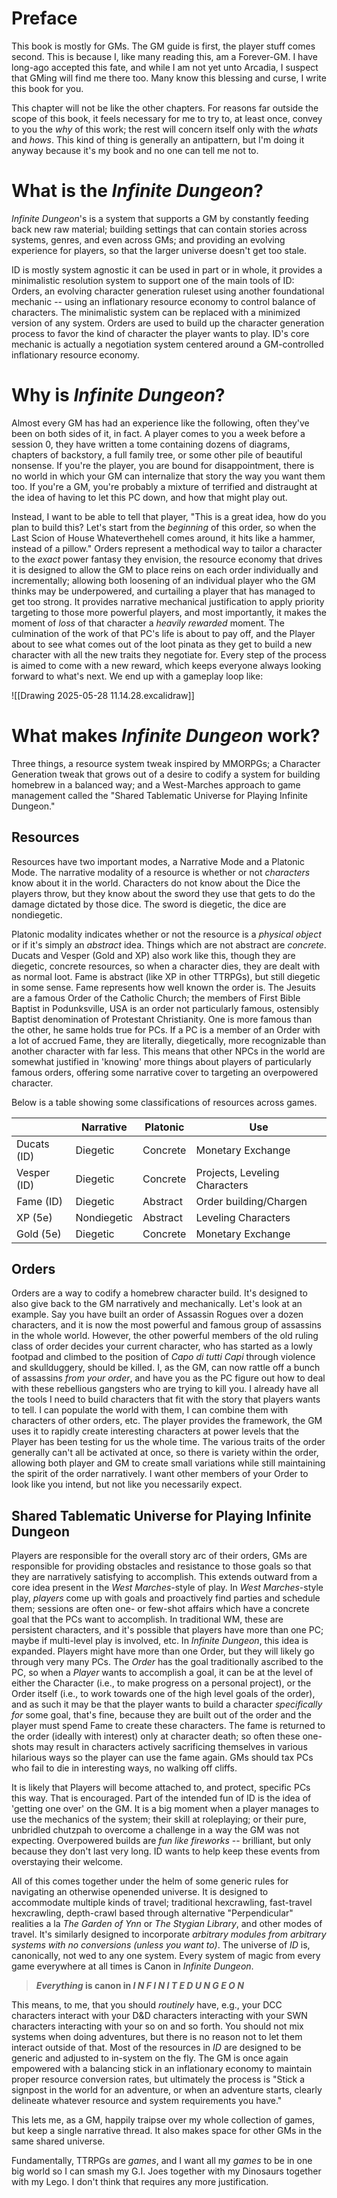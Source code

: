 # Preface

This book is mostly for GMs. The GM guide is first, the player stuff comes second. This is because I, like many reading this, am a Forever-GM. I have long-ago accepted this fate, and while I am not yet unto Arcadia, I suspect that GMing will find me there too. Many know this blessing and curse, I write this book for you.

This chapter will not be like the other chapters. For reasons far outside the scope of this book, it feels necessary for me to try to, at least once, convey to you the _why_ of this work; the rest will concern itself only with the _whats_ and _hows_. This kind of thing is generally an antipattern, but I'm doing it anyway because it's my book and no one can tell me not to.
# What is the _Infinite Dungeon_?

_Infinite Dungeon_'s is a system that supports a GM by constantly feeding back new raw material; building settings that can contain stories across systems, genres, and even across GMs; and providing an evolving experience for players, so that the larger universe doesn't get too stale.

ID is mostly system agnostic it can be used in part or in whole, it provides a minimalistic resolution system to support one of the main tools of ID: Orders, an evolving character generation ruleset using another foundational mechanic -- using an inflationary resource economy to control balance of characters. The minimalistic system can be replaced with a minimized version of any system. Orders are used to build up the character generation process to favor the kind of character the player wants to play. ID's core mechanic is actually a negotiation system centered around a GM-controlled inflationary resource economy.

# Why is _Infinite Dungeon_?

Almost every GM has had an experience like the following, often they've been on both sides of it, in fact. A player comes to you a week before a session 0, they have written a tome containing dozens of diagrams, chapters of backstory, a full family tree, or some other pile of beautiful nonsense. If you're the player, you are bound for disappointment, there is no world in which your GM can internalize that story the way you want them too. If you're a GM, you're probably a mixture of terrified and distraught at the idea of having to let this PC down, and how that might play out.

Instead, I want to be able to tell that player, "This is a great idea, how do you plan to build this? Let's start from the _beginning_ of this order, so when the Last Scion of House Whateverthehell comes around, it hits like a hammer, instead of a pillow." Orders represent a methodical way to tailor a character to the _exact_ power fantasy they envision, the resource economy that drives it is designed to allow the GM to place reins on each order individually and incrementally; allowing both loosening of an individual player who the GM thinks may be underpowered, and curtailing a player that has managed to get too strong. It provides narrative mechanical justification to apply priority targeting to those more powerful players, and most importantly, it makes the moment of _loss_ of that character a _heavily rewarded_ moment. The culmination of the work of that PC's life is about to pay off, and the Player about to see what comes out of the loot pinata as they get to build a new character with all the new traits they negotiate for. Every step of the process is aimed to come with a new reward, which keeps everyone always looking forward to what's next. We end up with a gameplay loop like:

![[Drawing 2025-05-28 11.14.28.excalidraw]]

# What makes _Infinite Dungeon_ work?

Three things, a resource system tweak inspired by MMORPGs; a Character Generation tweak that grows out of a desire to codify a system for building homebrew in a balanced way; and a West-Marches approach to game management called the "Shared Tablematic Universe for Playing Infinite Dungeon." 

## Resources

Resources have two important modes, a Narrative Mode and a Platonic Mode. The narrative modality of a resource is whether or not _characters_ know about it in the world. Characters do not know about the Dice the players throw, but they know about the sword they use that gets to do the damage dictated by those dice. The sword is diegetic, the dice are nondiegetic.

Platonic modality indicates whether or not the resource is a _physical object_ or if it's simply an _abstract_ idea. Things which are not abstract are _concrete_. Ducats and Vesper (Gold and XP) also work like this, though they are diegetic, concrete resources, so when a character dies, they are dealt with as normal loot. Fame is abstract (like XP in other TTRPGs), but still diegetic in some sense. Fame represents how well known the order is. The Jesuits are a famous Order of the Catholic Church; the members of First Bible Baptist in Podunksville, USA is an order not particularly famous, ostensibly Baptist denomination of Protestant Christianity. One is more famous than the other, he same holds true for PCs. If a PC is a member of an Order with a lot of accrued Fame, they are literally, diegetically, more recognizable than another character with far less. This means that other NPCs in the world are somewhat justified in 'knowing' more things about players of particularly famous orders, offering some narrative cover to targeting an overpowered character.

Below is a table showing some classifications of resources across games.

|             | Narrative   | Platonic | Use                           |
| ----------- | ----------- | -------- | ----------------------------- |
| Ducats (ID) | Diegetic    | Concrete | Monetary Exchange             |
| Vesper (ID) | Diegetic    | Concrete | Projects, Leveling Characters |
| Fame (ID)   | Diegetic    | Abstract | Order building/Chargen        |
| XP (5e)     | Nondiegetic | Abstract | Leveling Characters           |
| Gold (5e)   | Diegetic    | Concrete | Monetary Exchange             |
## Orders

Orders are a way to codify a homebrew character build. It's designed to also give back to the GM narratively and mechanically. Let's look at an example. Say you have built an order of Assassin Rogues over a dozen characters, and it is now the most powerful and famous group of assassins in the whole world. However, the other powerful members of the old ruling class of order decides your current character, who has started as a lowly footpad and climbed to the position of _Capo di tutti Capi_ through violence and skullduggery, should be killed. I, as the GM, can now rattle off a bunch of assassins _from your order_, and have you as the PC figure out how to deal with these rebellious gangsters who are trying to kill you. I already have all the tools I need to build characters that fit with the story that players wants to tell. I can populate the world with them, I can combine them with characters of other orders, etc. The player provides the framework, the GM uses it to rapidly create interesting characters at power levels that the Player has been testing for us the whole time. The various traits of the order generally can't all be activated at once, so there is variety within the order, allowing both player and GM to create small variations while still maintaining the spirit of the order narratively. I want other members of your Order to look like you intend, but not like you necessarily expect.

## Shared Tablematic Universe for Playing Infinite Dungeon

Players are responsible for the overall story arc of their orders, GMs are responsible for providing obstacles and resistance to those goals so that they are narratively satisfying to accomplish. This extends outward from a core idea present in the _West Marches_-style of play. In _West Marches_-style play, _players_ come up with goals and proactively find parties and schedule them; sessions are often one- or few-shot affairs which have a concrete goal that the PCs want to accomplish. In traditional WM, these are persistent characters, and it's possible that players have more than one PC; maybe if multi-level play is involved, etc. In _Infinite Dungeon_, this idea is expanded. Players might have more than one Order, but they will likely go through very many PCs. The _Order_ has the goal traditionally ascribed to the PC, so when a _Player_ wants to accomplish a goal, it can be at the level of either the Character (i.e., to make progress on a personal project), or the Order itself (i.e., to work towards one of the high level goals of the order), and as such it may be that the player wants to build a character _specifically for_ some goal, that's fine, because they are built out of the order and the player must spend Fame to create these characters. The fame is returned to the order (ideally with interest) only at character death; so often these one-shots may result in characters actively sacrificing themselves in various hilarious ways so the player can use the fame again. GMs should tax PCs who fail to die in interesting ways, no walking off cliffs.

It is likely that Players will become attached to, and protect, specific PCs this way. That is encouraged. Part of the intended fun of ID is the idea of 'getting one over' on the GM. It is a big moment when a player manages to use the mechanics of the system; their skill at roleplaying; or their pure, unbridled chutzpah to overcome a challenge in a way the GM was not expecting. Overpowered builds are _fun like fireworks_ -- brilliant, but only because they don't last very long. ID wants to help keep these events from overstaying their welcome.

All of this comes together under the helm of some generic rules for navigating an otherwise openended universe. It is designed to accommodate multiple kinds of travel; traditional hexcrawling, fast-travel hexcrawling, depth-crawl based through alternative "Perpendicular" realities a la _The Garden of Ynn_ or _The Stygian Library_, and other modes of travel. It's similarly designed to incorporate _arbitrary modules from arbitrary systems with no conversions (unless you want to)_. The universe of _ID_ is, canonically, not wed to any one system. Every system of magic from every game everywhere at all times is Canon in _Infinite Dungeon_.

> **_Everything_ is canon in   _I N F I N I T E   D U N G E O N_**

This means, to me, that you should _routinely_ have, e.g., your DCC characters interact with your D&D characters interacting with your SWN characters interacting with your so on and so forth. You should not mix systems when doing adventures, but there is no reason not to let them interact outside of that. Most of the resources in _ID_ are designed to be generic and adjusted to in-system on the fly. The GM is once again empowered with a balancing stick in an inflationary economy to maintain proper resource conversion rates, but ultimately the process is "Stick a signpost in the world for an adventure, or when an adventure starts, clearly delineate whatever resource and system requirements you have."

This lets me, as a GM, happily traipse over my whole collection of games, but keep a single narrative thread. It also makes space for other GMs in the same shared universe.

Fundamentally, TTRPGs are _games_, and I want all my _games_ to be in one big world so I can smash my G.I. Joes together with my Dinosaurs together with my Lego. I don't think that requires any more justification.